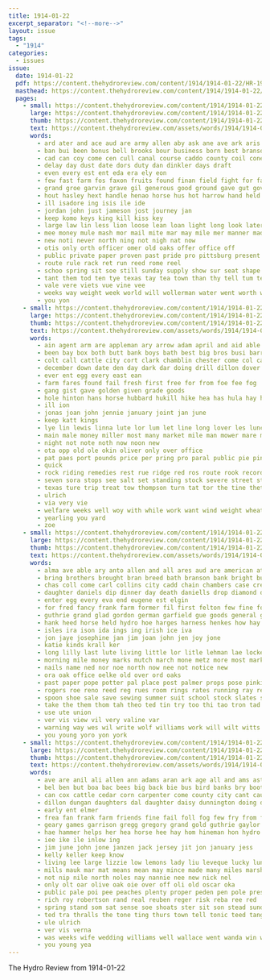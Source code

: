 ```yaml
---
title: 1914-01-22
excerpt_separator: "<!--more-->"
layout: issue
tags:
  - "1914"
categories:
  - issues
issue:
  date: 1914-01-22
  pdf: https://content.thehydroreview.com/content/1914/1914-01-22/HR-1914-01-22.pdf
  masthead: https://content.thehydroreview.com/content/1914/1914-01-22/masthead/HR-1914-01-22.jpg
  pages:
    - small: https://content.thehydroreview.com/content/1914/1914-01-22/small/HR-1914-01-22-01.jpg
      large: https://content.thehydroreview.com/content/1914/1914-01-22/large/HR-1914-01-22-01.jpg
      thumb: https://content.thehydroreview.com/content/1914/1914-01-22/thumbnails/HR-1914-01-22-01.jpg
      text: https://content.thehydroreview.com/assets/words/1914/1914-01-22/HR-1914-01-22-01.txt
      words:
        - ard ater and ace aud are army allen aby ask ane ave ark aris ary ale alice arm art aime all ago ana
        - ban bui been bonus bell brooks bour business born best branson both brownwood began brought bank birdie big brand bette board bigger beer boards bills back
        - cad can coy come cen cull canal course caddo county coil cone clerk car cost cape chambers con child cane clark came coffee city cor call
        - delay day dust date dors duty dan dinkler days draft
        - even every est ent eda era ely eon
        - few fast farm fos faxon fruits found finan field fight for farmer fling front from foster felton first fors full
        - grand groe garvin grave gil generous good ground gave gut gov gun gasper goods groce given glad gang going
        - hout hasley hext handle henao horse hus hot harrow hand held has home her high hil had health hydro hold
        - ill isadore ing isis ile ide
        - jordan john just jameson jost journey jan
        - keep komo keys king kill kiss key
        - large law lin less lion loose lean loan light long look later line like lipscomb land living liam ler ley let last lawyer lane
        - mee money mule mash mor mail mite mar may mile mer manner made measles miss moore more monday man market milam
        - new noti never north ning not nigh nat now
        - otis only orth officer omer old oaks offer office off
        - public private paper proven past pride pro pittsburg present perel powder plows pos palmer pay part per place piety
        - route rule rack ret run reed rome reel
        - schoo spring sit soe still sunday supply show sur seat shape stuff sat see sun start square side seer sell sera school sheer sales shown state special sea sali sada sale stone story soc scott service saturday stock
        - tant them tod ten tye texas tay tea town than thy tell tum telling taal tamer thain the tha tom tes thet
        - vale vere viets vue vine vee
        - weeks way weight week world will wollerman water went worth wedding well wee want white wear was wire wires wai work wil witt with weather
        - you yon
    - small: https://content.thehydroreview.com/content/1914/1914-01-22/small/HR-1914-01-22-02.jpg
      large: https://content.thehydroreview.com/content/1914/1914-01-22/large/HR-1914-01-22-02.jpg
      thumb: https://content.thehydroreview.com/content/1914/1914-01-22/thumbnails/HR-1914-01-22-02.jpg
      text: https://content.thehydroreview.com/assets/words/1914/1914-01-22/HR-1914-01-22-02.txt
      words:
        - ain agent arm are appleman ary arrow adam april and aid able allen ata ast all aug age
        - been bay box both butt bank boys bath best big bros busi barrows bee buyer bibi ballot but back
        - colt call cattle city cort clark chamblin chester come col can corn crea chronic clar course cock credit cane cure cotte count cot cash county cee corder cases conn cough
        - december down date den day dark dar doing drill dillon dover diss
        - ever ent egg every east ean
        - farm fares found fail fresh first free for from foe fee fog
        - gang gist gave golden given grade goods
        - hole hinton hans horse hubbard hukill hike hea has hula hay harrow hor hydro high halls head her haye half
        - ill ion
        - jonas joan john jennie january joint jan june
        - keep katt kings
        - lye lin lewis linna lute lor lum let line long lover les lunch lay lee lipscomb lister light lose lowther low lahoma lam
        - main male money miller most many market mile man mower mare much mill mccormick monday mille more miles milk
        - night not note noth now noon new
        - ota opp old ole okin oliver only over office
        - pat paes port pounds price per pring pro paral public pie ping paso pound points pay par
        - quick
        - rock riding remedies rest rue ridge red ros route rook record rank robert ran roan room reece rout
        - seven sora stops see salt set standing stock severe street study soon severa sell son season sin special state sane service seed sale scott sales side sutton smith sine start she school south steel sour saturday second short
        - texas ture trip treat tow thompson turn tat tor the tine thet thi thal than tower ted thralls train take
        - ulrich
        - via very vie
        - welfare weeks well woy with while work want wind weight wheat worth winter wheel weekly wolf will write wagon weather was wader white
        - yearling you yard
        - zoe
    - small: https://content.thehydroreview.com/content/1914/1914-01-22/small/HR-1914-01-22-03.jpg
      large: https://content.thehydroreview.com/content/1914/1914-01-22/large/HR-1914-01-22-03.jpg
      thumb: https://content.thehydroreview.com/content/1914/1914-01-22/thumbnails/HR-1914-01-22-03.jpg
      text: https://content.thehydroreview.com/assets/words/1914/1914-01-22/HR-1914-01-22-03.txt
      words:
        - alma ave able ary anto allen and all ares aud are american ata antes arab aves
        - bring brothers brought bran breed bath branson bank bright buy bridge britt buyer ben bag been big brown burgman binger bond bicknell burghart business but best bradley barber
        - chas coll come carl collins city cadd chain chambers case cream cotton clyde court car chance cat clara county chaplain corn cost clark cases col company can colorado clerk
        - daughter daniels dip dinner day death daniells drop diamond down dar daas
        - enter egg every eva end eugene est elgin
        - for fred fancy frank farm former fil first felton few fine foot far friends from
        - guthrie grand glad gordon german garfield gue goods general guess glass good given gold
        - hank heed horse held hydro hoe harges harness henkes how hay him haul hot hinton hardware high hem home has hie had hineman her harvest hur head
        - isles ira ison ida ings ing irish ice iva
        - jon jaye josephine jan jim joan john jen joy jone
        - katie kinds krall ker
        - long lilly last lute living little lor litle lehman lae locket later low lacy lat loose left laundry laun
        - morning mile money marks mutch march mone metz more most market mee meal miss mon mary mil mesh mer mea mat miller monday meer morgan meals must may mean mies many man
        - nails name ned nor noe north now nee not notice new
        - ora oak office oelke old over ord oaks
        - past paper pope potter pal place post palmer props pose pinkie prise pill pure per palace pay phe port price part pers porter people perey piece
        - rogers roe reno reed reg rues room rings rates running ray read rura roy roark route riddles
        - spoon shoe sale save sewing summer suit school stock slates son she saturday special said stoves sur sar sister send season set sun seven silver sund store sieg scott spring seed scot sor sarah sell stary see sue shine surgeon sunday sed shorts sand sie soon sey stuck
        - take the them thom tah theo ted tin try too thi tao tron tad tor top taken times thur town taylor tie tat texas than tex
        - use ute union
        - ver vis view vil very valine var
        - warning way wes wil write wolf williams work will wilt witts wife weatherford wait worth woods waller wilborn won wind while was west works went world white wit with watch wilson wilburn wie walter winter week want well weston weeks
        - you young yoro yon york
    - small: https://content.thehydroreview.com/content/1914/1914-01-22/small/HR-1914-01-22-04.jpg
      large: https://content.thehydroreview.com/content/1914/1914-01-22/large/HR-1914-01-22-04.jpg
      thumb: https://content.thehydroreview.com/content/1914/1914-01-22/thumbnails/HR-1914-01-22-04.jpg
      text: https://content.thehydroreview.com/assets/words/1914/1914-01-22/HR-1914-01-22-04.txt
      words:
        - ave are anil ali allen ann adams aran ark age all and ams ast
        - bel ben but boa bac bees big back bie bus bird banks bry boots bright bradshaw black barber busi berlin both best blood bottle been branson barc bee
        - can cox cattle cedar corn carpenter come county city cant cause chair cake crane class church
        - dillon dungan daughters dal daughter daisy dunnington doing deo during dix
        - early ent elmer
        - frea fan frank farm friends fine fail foll fog few fry from for felton
        - geary games garrison gregg gregory grand gold guthrie gaylor georg grey gather given gone goods grounds gladys goes good gen
        - hae hammer helps her hea horse hee hay hom hineman hon hydro honor hus hest home has houston hammers head hoh hinton herndon homa hunt health hour haga host harry hart
        - iee ike ile inlow ing
        - jim june john jone janzen jack jersey jit jon january jess
        - kelly keller keep know
        - living lee large lizzie low lemons lady liu leveque lucky lunch left last long lottie lope list logan let live
        - mills mauk mar mat means mean may mince made many miles marshall minnie mules milk meas mis morgan morning monday mule mise money mathe miss mare millon mas moore miller
        - not nip nile north noles nay nannie nee new nick nel
        - only olt oar olive oak oie over off oli old oscar oka
        - public pale poi pee peaches plenty proper peden pen pole present people priday pleasant phil palmer ponds per pent pot
        - rich roy robertson rand real reuben reger risk reba ree red
        - spring stand som sat sense soe shoats ster sit son stead sunday subject sees special strong sun sick sale saturday shady schoo sed season shave socks studebaker springs sare sis stores sunda said seta sam selby sherman smith show sister school sion
        - ted tra thralls the tone ting thurs town tell tonic teed tang take taylor triplett tera tran tay trip try thi tilly tuttle
        - ule ulrich
        - ver vis verna
        - was weeks wife wedding williams well wallace went wanda win weak willis word with wil white work worlds way want ward writer wend will week west
        - you young yea
---
```


The Hydro Review from 1914-01-22

<!--more-->

